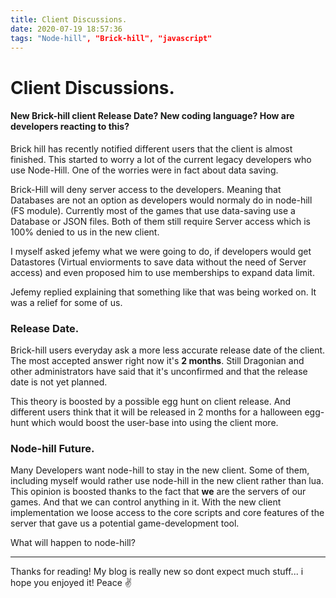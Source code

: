 ```yaml
---
title: Client Discussions.
date: 2020-07-19 18:57:36
tags: "Node-hill", "Brick-hill", "javascript"
---
```

# Client Discussions.

#### New Brick-hill client Release Date? New coding language? How are developers reacting to this?

Brick hill has recently notified different users that the client is almost finished. This started to worry a lot of the current legacy developers who use Node-Hill. One of the worries were in fact about data saving.

Brick-Hill will deny server access to the developers. Meaning that Databases are not an option as developers would normaly do in node-hill (FS module). Currently most of the games that use data-saving use a Database or JSON files. Both of them still require Server access which is 100% denied to us in the new client. 

I myself asked jefemy what we were going to do, if developers would get Datastores (Virtual enviorments to save data without the need of Server access) and even proposed him to use memberships to expand data limit.

Jefemy replied explaining that something like that was being worked on. It was a relief for some of us. 

### Release Date.

Brick-hill users everyday ask a more less accurate release date of the client. The most accepted answer right now it's **2 months**. Still Dragonian and other administrators have said that it's unconfirmed and that the release date is not yet planned. 

This theory is boosted by a possible egg hunt on client release. And different users think that it will be released in 2 months for a halloween egg-hunt which would boost the user-base into using the client more.

### Node-hill Future.

Many Developers want node-hill to stay in the new client. Some of them, including myself would rather use node-hill in the new client rather than lua. This opinion is boosted thanks to the fact that **we** are the servers of our games. And that we can control anything in it. With the new client implementation we loose access to the core scripts and core features of the server that gave us a potential game-development tool. 

What will happen to node-hill? 


---
Thanks for reading! My blog is really new so dont expect much stuff... i hope you enjoyed it! Peace ✌️